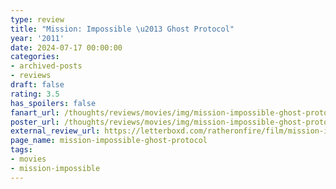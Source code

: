 ```yaml
---
type: review
title: "Mission: Impossible \u2013 Ghost Protocol"
year: '2011'
date: 2024-07-17 00:00:00
categories:
- archived-posts
- reviews
draft: false
rating: 3.5
has_spoilers: false
fanart_url: /thoughts/reviews/movies/img/mission-impossible-ghost-protocol_fanart.png
poster_url: /thoughts/reviews/movies/img/mission-impossible-ghost-protocol_poster.png
external_review_url: https://letterboxd.com/ratheronfire/film/mission-impossible-ghost-protocol/
page_name: mission-impossible-ghost-protocol
tags:
- movies
- mission-impossible
---
```


